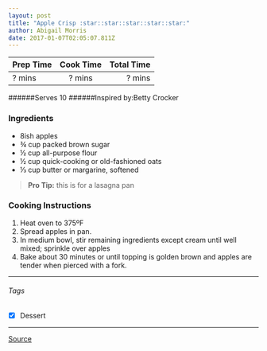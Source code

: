 ```yaml
---
layout: post
title: "Apple Crisp :star::star::star::star::star:"
author: Abigail Morris
date: 2017-01-07T02:05:07.811Z
---
```


| Prep Time  | Cook Time    | Total Time  |
| ---------- |:------------:| -----------:|
| ? mins    | ? mins      | ? mins     |


######Serves 10
######Inspired by:Betty Crocker


### Ingredients

* 8ish apples
* ¾ cup packed brown sugar
* ½ cup all-purpose flour
* ½ cup quick-cooking or old-fashioned oats
* ⅓ cup butter or margarine, softened

> **Pro Tip:** this is for a lasagna pan

### Cooking Instructions

1. Heat oven to 375ºF
2. Spread apples in pan.
3. In medium bowl, stir remaining ingredients except cream until well mixed; sprinkle over apples
4. Bake about 30 minutes or until topping is golden brown and apples are tender when pierced with a fork.



---

###### Tags
- [x] Dessert

---

[Source](http://www.bettycrocker.com/recipes/apple-crisp/3715a45c-3c00-430c-bbe2-9865f9013238)

